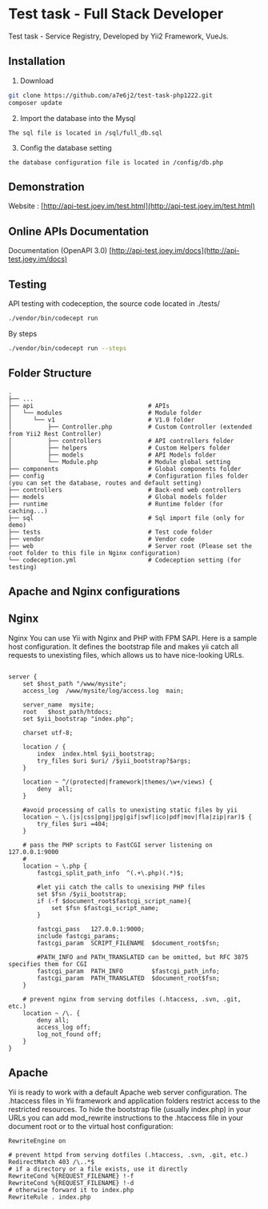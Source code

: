 # Test task - Full Stack Developer

Test task - Service Registry, Developed by Yii2 Framework, VueJs.

## Installation

1) Download 

```bash
git clone https://github.com/a7e6j2/test-task-php1222.git
composer update
```
2) Import the database into the Mysql

```
The sql file is located in /sql/full_db.sql
```
3) Config the database setting 

```
the database configuration file is located in /config/db.php
```


## Demonstration

Website : [http://api-test.joey.im/test.html](http://api-test.joey.im/test.html) 

## Online APIs Documentation
Documentation (OpenAPI 3.0) [http://api-test.joey.im/docs](http://api-test.joey.im/docs) 

## Testing
API testing with codeception, the source code located in ./tests/
```bash
./vendor/bin/codecept run 
```
By steps
```bash
./vendor/bin/codecept run --steps
```

## Folder Structure
    .
    ├── ...
    ├── api                                # APIs
    │   └── modules                        # Module folder
    │      └── v1                          # V1.0 folder
    │          ├── Controller.php          # Custom Controller (extended from Yii2 Rest Controller)
    │          ├── controllers             # API controllers folder  
    │          ├── helpers                 # Custom Helpers folder      
    │          ├── models                  # API Models folder      
    │          └── Module.php              # Module global setting 
    ├── components                         # Global components folder
    ├── config                             # Configuration files folder (you can set the database, routes and default setting)
    ├── controllers                        # Back-end web controllers
    ├── models                             # Global models folder     
    ├── runtime                            # Runtime folder (for caching...)      
    ├── sql                                # Sql import file (only for demo)
    ├── tests                              # Test code folder          
    ├── vendor                             # Vendor code       
    ├── web                                # Server root (Please set the root folder to this file in Nginx configuration)                  
    └── codeception.yml                    # Codeception setting (for testing)


## Apache and Nginx configurations

## Nginx

Nginx
You can use Yii with Nginx and PHP with FPM SAPI. Here is a sample host configuration. It defines the bootstrap file and makes yii catch all requests to unexisting files, which allows us to have nice-looking URLs.

```

server {
    set $host_path "/www/mysite";
    access_log  /www/mysite/log/access.log  main;

    server_name  mysite;
    root   $host_path/htdocs;
    set $yii_bootstrap "index.php";

    charset utf-8;

    location / {
        index  index.html $yii_bootstrap;
        try_files $uri $uri/ /$yii_bootstrap?$args;
    }

    location ~ ^/(protected|framework|themes/\w+/views) {
        deny  all;
    }

    #avoid processing of calls to unexisting static files by yii
    location ~ \.(js|css|png|jpg|gif|swf|ico|pdf|mov|fla|zip|rar)$ {
        try_files $uri =404;
    }

    # pass the PHP scripts to FastCGI server listening on 127.0.0.1:9000
    #
    location ~ \.php {
        fastcgi_split_path_info  ^(.+\.php)(.*)$;

        #let yii catch the calls to unexising PHP files
        set $fsn /$yii_bootstrap;
        if (-f $document_root$fastcgi_script_name){
            set $fsn $fastcgi_script_name;
        }

        fastcgi_pass   127.0.0.1:9000;
        include fastcgi_params;
        fastcgi_param  SCRIPT_FILENAME  $document_root$fsn;

        #PATH_INFO and PATH_TRANSLATED can be omitted, but RFC 3875 specifies them for CGI
        fastcgi_param  PATH_INFO        $fastcgi_path_info;
        fastcgi_param  PATH_TRANSLATED  $document_root$fsn;
    }

    # prevent nginx from serving dotfiles (.htaccess, .svn, .git, etc.)
    location ~ /\. {
        deny all;
        access_log off;
        log_not_found off;
    }
}
```


## Apache

Yii is ready to work with a default Apache web server configuration. The .htaccess files in Yii framework and application folders restrict access to the restricted resources. To hide the bootstrap file (usually index.php) in your URLs you can add mod_rewrite instructions to the .htaccess file in your document root or to the virtual host configuration:

```
RewriteEngine on

# prevent httpd from serving dotfiles (.htaccess, .svn, .git, etc.)
RedirectMatch 403 /\..*$
# if a directory or a file exists, use it directly
RewriteCond %{REQUEST_FILENAME} !-f
RewriteCond %{REQUEST_FILENAME} !-d
# otherwise forward it to index.php
RewriteRule . index.php
```
